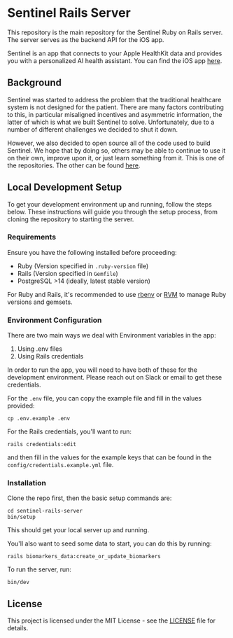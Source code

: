# Sentinel Rails Server

This repository is the main repository for the Sentinel Ruby on Rails server. The server serves as the backend API for the iOS app.

Sentinel is an app that connects to your Apple HealthKit data and provides you with a personalized AI health assistant. You can find the iOS app [here](https://github.com/Sentinel-Health/sentinel-ios).

## Background

Sentinel was started to address the problem that the traditional healthcare system is not designed for the patient. There are many factors contributing to this, in particular misaligned incentives and asymmetric information, the latter of which is what we built Sentinel to solve. Unfortunately, due to a number of different challenges we decided to shut it down.

However, we also decided to open source all of the code used to build Sentinel. We hope that by doing so, others may be able to continue to use it on their own, improve upon it, or just learn something from it. This is one of the repositories. The other can be found [here](https://github.com/Sentinel-Health/sentinel-ios).

## Local Development Setup

To get your development environment up and running, follow the steps below. These instructions will guide you through the setup process, from cloning the repository to starting the server.

### Requirements

Ensure you have the following installed before proceeding:

- Ruby (Version specified in `.ruby-version` file)
- Rails (Version specified in `Gemfile`)
- PostgreSQL >14 (ideally, latest stable version)

For Ruby and Rails, it's recommended to use [rbenv](https://github.com/rbenv/rbenv) or [RVM](https://rvm.io) to manage Ruby versions and gemsets.

### Environment Configuration

There are two main ways we deal with Environment variables in the app:

1. Using .env files
2. Using Rails credentials

In order to run the app, you will need to have both of these for the development environment. Please reach out on Slack or email to get these credentials.

For the `.env` file, you can copy the example file and fill in the values provided:

```shell
cp .env.example .env
```

For the Rails credentials, you'll want to run:

```shell
rails credentials:edit
```

and then fill in the values for the example keys that can be found in the `config/credentials.example.yml` file.

### Installation

Clone the repo first, then the basic setup commands are:

```shell
cd sentinel-rails-server
bin/setup
```

This should get your local server up and running.

You'll also want to seed some data to start, you can do this by running:

```shell
rails biomarkers_data:create_or_update_biomarkers
```

To run the server, run:

```shell
bin/dev
```

## License

This project is licensed under the MIT License - see the [LICENSE](LICENSE) file for details.

